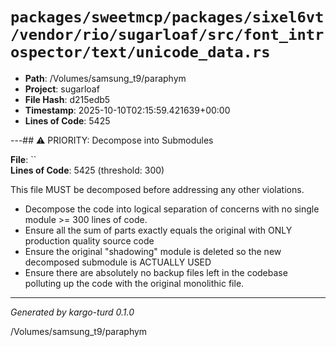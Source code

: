 # `packages/sweetmcp/packages/sixel6vt/vendor/rio/sugarloaf/src/font_introspector/text/unicode_data.rs`

- **Path**: /Volumes/samsung_t9/paraphym
- **Project**: sugarloaf
- **File Hash**: d215edb5  
- **Timestamp**: 2025-10-10T02:15:59.421639+00:00  
- **Lines of Code**: 5425

---## ⚠️ PRIORITY: Decompose into Submodules

**File**: ``  
**Lines of Code**: 5425 (threshold: 300)

This file MUST be decomposed before addressing any other violations.

- Decompose the code into logical separation of concerns with no single module >= 300 lines of code. 
- Ensure all the sum of parts exactly equals the original with ONLY production quality source code
- Ensure the original "shadowing" module is deleted so the new decomposed submodule is ACTUALLY USED
- Ensure there are absolutely no backup files left in the codebase polluting up the code with the original monolithic file.

------

*Generated by kargo-turd 0.1.0*

/Volumes/samsung_t9/paraphym